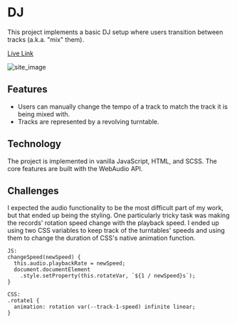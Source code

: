 # DJ


This project implements a basic DJ setup where users transition between tracks (a.k.a. "mix" them).

[Live Link](https://tbeddy.github.io/dj/)

![site_image](../media/dj_demo.gif)

## Features

- Users can manually change the tempo of a track to match the track it is being mixed with.
- Tracks are represented by a revolving turntable.

## Technology

The project is implemented in vanilla JavaScript, HTML, and SCSS. The core features are built with the WebAudio API.

## Challenges

I expected the audio functionality to be the most difficult part of my work, but that ended up being the styling. One particularly tricky task was making the records' rotation speed change with the playback speed. I ended up using two CSS variables to keep track of the turntables' speeds and using them to change the duration of CSS's native animation function.

```
JS:
changeSpeed(newSpeed) {
  this.audio.playbackRate = newSpeed;
  document.documentElement
    .style.setProperty(this.rotateVar, `${1 / newSpeed}s`);
}

CSS:
.rotate1 {
  animation: rotation var(--track-1-speed) infinite linear;
}
```